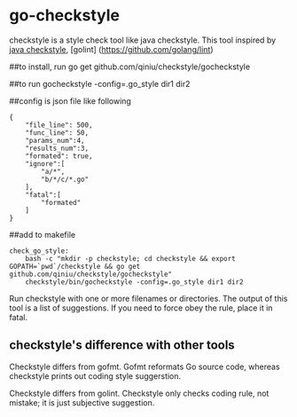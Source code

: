 go-checkstyle
=============

checkstyle is a style check tool like java checkstyle. This tool inspired by [java checkstyle](https://github.com/checkstyle/checkstyle), [golint] (https://github.com/golang/lint)

##to install, run
  go get github.com/qiniu/checkstyle/gocheckstyle

##to run
  gocheckstyle -config=.go_style dir1 dir2

##config is json file like following
```
{
    "file_line": 500,
    "func_line": 50,
    "params_num":4,
    "results_num":3,
    "formated": true,
    "ignore":[
        "a/*",
        "b/*/c/*.go"
    ],
    "fatal":[
        "formated"
    ]
}

```

##add to makefile
```
check_go_style:
	bash -c "mkdir -p checkstyle; cd checkstyle && export GOPATH=`pwd`/checkstyle && go get github.com/qiniu/checkstyle/gocheckstyle"
	checkstyle/bin/gocheckstyle -config=.go_style dir1 dir2

```


Run checkstyle with one or more filenames or directories. The output of this tool is a list of suggestions. If you need to force obey the rule, place it in fatal.

## checkstyle's difference with other tools
Checkstyle differs from gofmt. Gofmt reformats Go source code, whereas checkstyle prints out coding style suggerstion.

Checkstyle differs from golint. Checkstyle only checks coding rule, not mistake; it is just subjective suggestion. 



